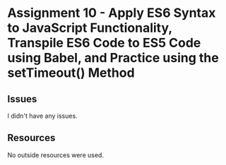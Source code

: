 # Assignment 10 - Apply ES6 Syntax to JavaScript Functionality, Transpile ES6 Code to ES5 Code using Babel, and Practice using the setTimeout() Method

## Issues
I didn't have any issues.

## Resources
No outside resources were used.
